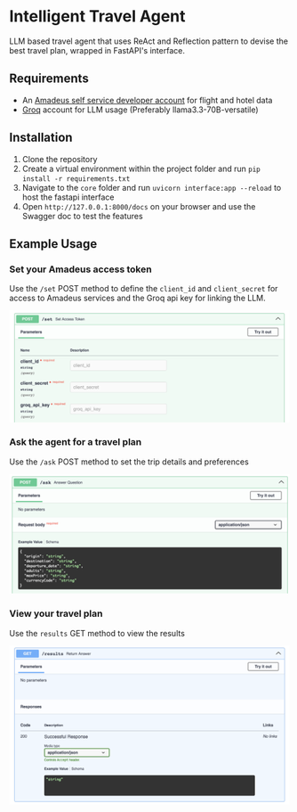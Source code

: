 # Intelligent Travel Agent
LLM based travel agent that uses ReAct and Reflection pattern to devise the best travel plan, wrapped in FastAPI's interface.

## Requirements
- An [Amadeus self service developer account](https://developers.amadeus.com/self-service) for flight and hotel data
- [Groq](https://groq.com) account for LLM usage (Preferably llama3.3-70B-versatile)

## Installation
1. Clone the repository
2. Create a virtual environment within the project folder and run `pip install -r requirements.txt`
3. Navigate to the `core` folder and run `uvicorn interface:app --reload` to host the fastapi interface
4. Open `http://127.0.0.1:8000/docs` on your browser and use the Swagger doc to test the features

## Example Usage

### Set your Amadeus access token
Use the `/set` POST method to define the `client_id` and `client_secret` for access to Amadeus services and the Groq api key for linking the LLM.

![/set method](https://raw.githubusercontent.com/adityajs12321/Travel-Agent/refs/heads/main/src/imgs/set.png)

### Ask the agent for a travel plan
Use the `/ask` POST method to set the trip details and preferences

![/ask method](https://raw.githubusercontent.com/adityajs12321/Travel-Agent/refs/heads/main/src/imgs/ask.png)

### View your travel plan
Use the `results` GET method to view the results

![/results method](https://raw.githubusercontent.com/adityajs12321/Travel-Agent/refs/heads/main/src/imgs/results.png)
